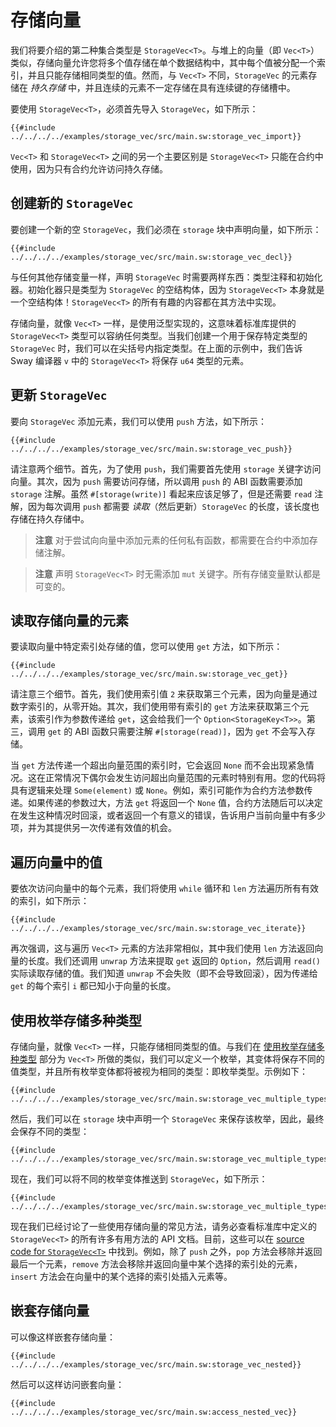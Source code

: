 # 存储向量

我们将要介绍的第二种集合类型是 `StorageVec<T>`。与堆上的向量（即 `Vec<T>`）类似，存储向量允许您将多个值存储在单个数据结构中，其中每个值被分配一个索引，并且只能存储相同类型的值。然而，与 `Vec<T>` 不同，`StorageVec` 的元素存储在 _持久存储_ 中，并且连续的元素不一定存储在具有连续键的存储槽中。

要使用 `StorageVec<T>`，必须首先导入 `StorageVec`，如下所示：

```sway
{{#include ../../../../examples/storage_vec/src/main.sw:storage_vec_import}}
```

`Vec<T>` 和 `StorageVec<T>` 之间的另一个主要区别是 `StorageVec<T>` 只能在合约中使用，因为只有合约允许访问持久存储。

## 创建新的 `StorageVec`

要创建一个新的空 `StorageVec`，我们必须在 `storage` 块中声明向量，如下所示：

```sway
{{#include ../../../../examples/storage_vec/src/main.sw:storage_vec_decl}}
```

与任何其他存储变量一样，声明 `StorageVec` 时需要两样东西：类型注释和初始化器。初始化器只是类型为 `StorageVec` 的空结构体，因为 `StorageVec<T>` 本身就是一个空结构体！`StorageVec<T>` 的所有有趣的内容都在其方法中实现。

存储向量，就像 `Vec<T>` 一样，是使用泛型实现的，这意味着标准库提供的 `StorageVec<T>` 类型可以容纳任何类型。当我们创建一个用于保存特定类型的 `StorageVec` 时，我们可以在尖括号内指定类型。在上面的示例中，我们告诉 Sway 编译器 `v` 中的 `StorageVec<T>` 将保存 `u64` 类型的元素。

## 更新 `StorageVec`

要向 `StorageVec` 添加元素，我们可以使用 `push` 方法，如下所示：

```sway
{{#include ../../../../examples/storage_vec/src/main.sw:storage_vec_push}}
```

请注意两个细节。首先，为了使用 `push`，我们需要首先使用 `storage` 关键字访问向量。其次，因为 `push` 需要访问存储，所以调用 `push` 的 ABI 函数需要添加 `storage` 注解。虽然 `#[storage(write)]` 看起来应该足够了，但是还需要 `read` 注解，因为每次调用 `push` 都需要 _读取_（然后更新）`StorageVec` 的长度，该长度也存储在持久存储中。

> **注意**
> 对于尝试向向量中添加元素的任何私有函数，都需要在合约中添加存储注解。

<!-- markdownlint-disable-line MD028 -->

> **注意**
> 声明 `StorageVec<T>` 时无需添加 `mut` 关键字。所有存储变量默认都是可变的。

## 读取存储向量的元素

要读取向量中特定索引处存储的值，您可以使用 `get` 方法，如下所示：

```sway
{{#include ../../../../examples/storage_vec/src/main.sw:storage_vec_get}}
```

请注意三个细节。首先，我们使用索引值 `2` 来获取第三个元素，因为向量是通过数字索引的，从零开始。其次，我们使用带有索引的 `get` 方法来获取第三个元素，该索引作为参数传递给 `get`，这会给我们一个 `Option<StorageKey<T>>`。第三，调用 `get` 的 ABI 函数只需要注解 `#[storage(read)]`，因为 `get` 不会写入存储。

当 `get` 方法传递一个超出向量范围的索引时，它会返回 `None` 而不会出现紧急情况。这在正常情况下偶尔会发生访问超出向量范围的元素时特别有用。您的代码将具有逻辑来处理 `Some(element)` 或 `None`。例如，索引可能作为合约方法参数传递。如果传递的参数过大，方法 `get` 将返回一个 `None` 值，合约方法随后可以决定在发生这种情况时回滚，或者返回一个有意义的错误，告诉用户当前向量中有多少项，并为其提供另一次传递有效值的机会。

## 遍历向量中的值

要依次访问向量中的每个元素，我们将使用 `while` 循环和 `len` 方法遍历所有有效的索引，如下所示：

```sway
{{#include ../../../../examples/storage_vec/src/main.sw:storage_vec_iterate}}
```

再次强调，这与遍历 `Vec<T>` 元素的方法非常相似，其中我们使用 `len` 方法返回向量的长度。我们还调用 `unwrap` 方法来提取 `get` 返回的 `Option`，然后调用 `read()` 实际读取存储的值。我们知道 `unwrap` 不会失败（即不会导致回滚），因为传递给 `get` 的每个索引 `i` 都已知小于向量的长度。

## 使用枚举存储多种类型

存储向量，就像 `Vec<T>` 一样，只能存储相同类型的值。与我们在 [使用枚举存储多种类型](./vec.md#using-an-enum-to-store-multiple-types) 部分为 `Vec<T>` 所做的类似，我们可以定义一个枚举，其变体将保存不同的值类型，并且所有枚举变体都将被视为相同的类型：即枚举类型。示例如下：

```sway
{{#include ../../../../examples/storage_vec/src/main.sw:storage_vec_multiple_types_enum}}
```

然后，我们可以在 `storage` 块中声明一个 `StorageVec` 来保存该枚举，因此，最终会保存不同的类型：

```sway
{{#include ../../../../examples/storage_vec/src/main.sw:storage_vec_multiple_types_decl}}
```

现在，我们可以将不同的枚举变体推送到 `StorageVec`，如下所示：

```sway
{{#include ../../../../examples/storage_vec/src/main.sw:storage_vec_multiple_types_fn}}
```

现在我们已经讨论了一些使用存储向量的常见方法，请务必查看标准库中定义的 `StorageVec<T>` 的所有许多有用方法的 API 文档。目前，这些可以在 [source code for `StorageVec<T>`](https://github.com/FuelLabs/sway/blob/master/sway-lib-std/src/storage.sw) 中找到。例如，除了 `push` 之外，`pop` 方法会移除并返回最后一个元素，`remove` 方法会移除并返回向量中某个选择的索引处的元素，`insert` 方法会在向量中的某个选择的索引处插入元素等。

## 嵌套存储向量

可以像这样嵌套存储向量：

```sway
{{#include ../../../../examples/storage_vec/src/main.sw:storage_vec_nested}}
```

然后可以这样访问嵌套向量：

```sway
{{#include ../../../../examples/storage_vec/src/main.sw:access_nested_vec}}
```
